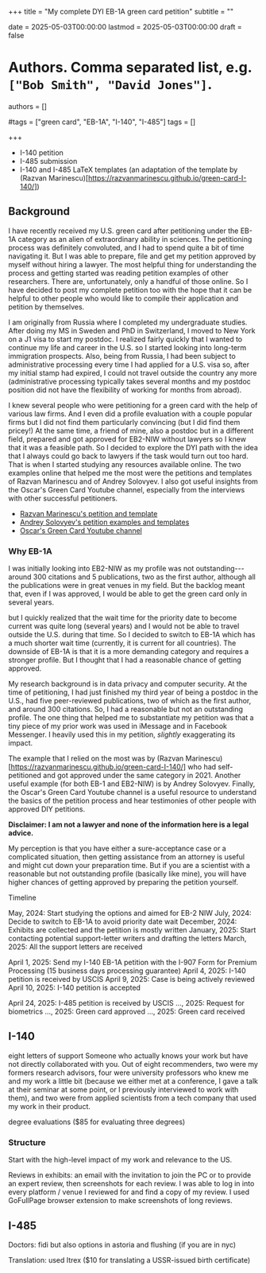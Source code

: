 +++
title = "My complete DYI EB-1A green card petition"
subtitle = ""

date = 2025-05-03T00:00:00
lastmod = 2025-05-03T00:00:00
draft = false

# Authors. Comma separated list, e.g. `["Bob Smith", "David Jones"]`.
authors = []

#tags = ["green card", "EB-1A", "I-140", "I-485"]
tags = []

+++

- I-140 petition
- I-485 submission
- I-140 and I-485 LaTeX templates (an adaptation of the template by (Razvan Marinescu)[https://razvanmarinescu.github.io/green-card-I-140/])

## Background

I have recently received my U.S. green card after petitioning under the EB-1A category as an alien of extraordinary ability in sciences. The petitioning process was definitely convoluted, and I had to spend quite a bit of time navigating it. But I was able to prepare, file and get my petition approved by myself without hiring a lawyer.
The most helpful thing for understanding the process and getting started was reading petition examples of other researchers. There are, unfortunately, only a handful of those online. So I have decided to post my complete petition too with the hope that it can be helpful to other people who would like to compile their application and petition by themselves.

I am originally from Russia where I completed my undergraduate studies. After doing my MS in Sweden and PhD in Switzerland, I moved to New York on a J1 visa to start my postdoc. I realized fairly quickly that I wanted to continue my life and career in the U.S. so I started looking into long-term immigration prospects. Also, being from Russia, I had been subject to administrative processing every time I had applied for a U.S. visa so, after my initial stamp had expired, I could not travel outside the country any more (administrative processing typically takes several months and my postdoc position did not have the flexibility of working for months from abroad).

I knew several people who were petitioning for a green card with the help of various law firms. And I even did a profile evaluation with a couple popular firms but I did not find them particularly convincing (but I did find them pricey!) At the same time, a friend of mine, also a postdoc but in a different field, prepared and got approved for EB2-NIW without lawyers so I knew that it was a feasible path. So I decided to explore the DYI path with the idea that I always could go back to lawyers if the task would turn out too hard. That is when I started studying any resources available online. The two examples online that helped me the most were the petitions and templates of Razvan Marinescu and of Andrey Solovyev. I also got useful insights from the Oscar's Green Card Youtube channel, especially from the interviews with other successful petitioners.

- [Razvan Marinescu's petition and template](https://razvanmarinescu.github.io/green-card-I-140/)
- [Andrey Solovyev's petition examples and templates](https://andreychemist.github.io/)
- [Oscar's Green Card Youtube channel](https://www.youtube.com/@OscarsGreenCard)

### Why EB-1A

I was initially looking into EB2-NIW as my profile was not outstanding---around 300 citations and 5 publications, two as the first author, although all the publications were in great venues in my field. But the backlog meant that, even if I was approved, I would be able to get the green card only in several years. 

but I quickly realized that the wait time for the priority date to become current was quite long (several years) and I would not be able to travel outside the U.S. during that time. So I decided to switch to EB-1A which has a much shorter wait time (currently, it is current for all countries). The downside of EB-1A is that it is a more demanding category and requires a stronger profile. But I thought that I had a reasonable chance of getting approved.

My research background is in data privacy and computer security. At the time of petitioning, I had just finished my third year of being a postdoc in the U.S., had five peer-reviewed publications, two of which as the first author, and around 300 citations. So, I had a reasonable but not an outstanding profile. The one thing that helped me to substantiate my petition was that a tiny piece of my prior work was used in iMessage and in Facebook Messenger. I heavily used this in my petition, _slightly_ exaggerating its impact.

The example that I relied on the most was by (Razvan Marinescu)[https://razvanmarinescu.github.io/green-card-I-140/] who had self-petitioned and got approved under the same category in 2021. Another useful example (for both EB-1 and EB2-NIW) is by Andrey Solovyev. Finally, the Oscar's Green Card Youtube channel is a useful resource to understand the basics of the petition process and hear testimonies of other people with approved DIY petitions.

**Disclaimer: I am not a lawyer and none of the information here is a legal advice.**

My perception is that you have either a sure-acceptance case or a complicated situation, then getting assistance from an attorney is useful and might cut down your preparation time. But if you are a scientist with a reasonable but not outstanding profile (basically like mine), you will have higher chances of getting approved by preparing the petition yourself.

Timeline

May, 2024: Start studying the options and aimed for EB-2 NIW
July, 2024: Decide to switch to EB-1A to avoid priority date wait
December, 2024: Exhibits are collected and the petition is mostly written
January, 2025: Start contacting potential support-letter writers and drafting the letters
March, 2025: All the support letters are received

April 1, 2025: Send my I-140 EB-1A petition with the I-907 Form for Premium Processing (15 business days processing guarantee)
April 4, 2025: I-140 petition is received by USCIS
April 9, 2025: Case is being actively reviewed
April 10, 2025: I-140 petition is accepted

April 24, 2025: I-485 petition is received by USCIS
..., 2025: Request for biometrics
..., 2025: Green card approved
..., 2025: Green card received


## I-140

eight letters of support
Someone who actually knows your work but have not directly collaborated with you. Out of eight recommenders, two were my formers research advisors, four were university professors who knew me and my work a little bit (because we either met at a conference, I gave a talk at their seminar at some point, or I previously interviewed to work with them), and two were from applied scientists from a tech company that used my work in their product.

degree evaluations ($85 for evaluating three degrees)

### Structure

Start with the high-level impact of my work and relevance to the US.

Reviews in exhibits: an email with the invitation to join the PC or to provide an expert review, then screenshots for each review.
I was able to log in into every platform / venue I reviewed for and find a copy of my review.
I used GoFullPage browser extension to make screenshots of long reviews.



## I-485

Doctors: fidi but also options in astoria and flushing (if you are in nyc)

Translation: used Itrex ($10 for translating a USSR-issued birth certificate)

